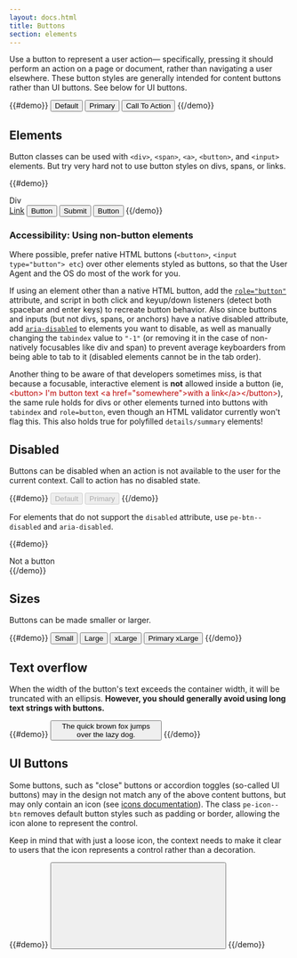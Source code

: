 ```yaml
---
layout: docs.html
title: Buttons
section: elements
---
```


Use a button to represent a user action&#8212; specifically, pressing it should perform an action on a page or document, rather than navigating a user elsewhere. These button styles are generally intended for content buttons rather than UI buttons. See below for UI buttons.

{{#demo}}
<button class="pe-btn">Default</button>
<button class="pe-btn__primary">Primary</button>
<button class="pe-btn__cta">Call To Action</button>
{{/demo}}

## Elements

Button classes can be used with `<div>`, `<span>`, `<a>`, `<button>`, and `<input>` elements. But try very hard not to use button styles on divs, spans, or links.

{{#demo}}
<div class="pe-btn" tabindex="0" role="button">Div</div>
<a href="#" class="pe-btn" role="button">Link</a>
<button type="button" class="pe-btn">Button</button>
<input class="pe-btn" type="submit" value="Submit"> 
<button type="button" class="pe-link">Button</button>
{{/demo}}

<aside>
  <h3 class="pe-title">Accessibility: Using non-button elements</h3>
  <p>Where possible, prefer native HTML buttons (<code>&lt;button&gt;</code>, <code>&lt;input type="button"&gt; etc</code>) over other elements styled as buttons, so that the User Agent and the OS do most of the work for you.</p>
  <p>If using an element other than a native HTML button, add the <a href="http://www.w3.org/TR/wai-aria/roles#button"><code>role="button"</code></a> attribute, and script in both click and keyup/down listeners (detect both spacebar and enter keys) to recreate button behavior. Also since buttons and inputs (but not divs, spans, or anchors) have a native disabled attribute, add <a href="http://www.w3.org/TR/wai-aria/states_and_properties#aria-disabled"><code>aria-disabled</code></a> to elements you want to disable, as well as manually changing the <code>tabindex</code> value to <code>"-1"</code> (or removing it in the case of non-natively focusables like div and span) to prevent average keyboarders from being able to tab to it (disabled elements cannot be in the tab order).</p>

  <p>Another thing to be aware of that developers sometimes miss, is that because a focusable, interactive element is <strong>not</strong> allowed inside a button (ie, <span style="color:#b00;">&lt;button&gt; I'm button text &lt;a href="somewhere"&gt;with a link&lt;/a&gt;&lt;/button&gt;</span>), the same rule holds for divs or other elements turned into buttons with <code>tabindex</code> and <code>role=button</code>, even though an HTML validator currently won't flag this. This also holds true for polyfilled <code>details/summary</code> elements!</p> 
</aside>

## Disabled

Buttons can be disabled when an action is not available to the user for the current context. Call to action has no disabled state.

{{#demo}}
<button class="pe-btn" disabled>Default</button>
<button class="pe-btn__primary" disabled>Primary</button>
{{/demo}}

For elements that do not support the `disabled` attribute, use `pe-btn--disabled` and `aria-disabled`.

{{#demo}}
<div class="pe-btn pe-btn--disabled" aria-disabled="true">Not a button</div>
{{/demo}}

## Sizes

Buttons can be made smaller or larger.

{{#demo}}
<button class="pe-btn--btn_small">Small</button>
<button class="pe-btn--btn_large">Large</button>
<button class="pe-btn--btn_xlarge">xLarge</button>
<button class="pe-btn__primary--btn_xlarge">Primary xLarge</button>
{{/demo}}

## Text overflow

When the width of the button's text exceeds the container width, it will be truncated with an ellipsis. <strong>However, you should generally avoid using long text strings with buttons.</strong>

{{#demo}}
<button class="pe-btn" style="max-width: 200px">The quick brown fox jumps over the lazy dog.</button>
{{/demo}}

## UI Buttons

<script>if (!document.getElementById('pe-icons-sprite')) {
  var pe_ajax = new XMLHttpRequest();
  pe_ajax.open("GET", "/icons/p-icons-sprite-1.1.svg", true);
  pe_ajax.responseType = "document";
  pe_ajax.onload = function(e) {
    document.body.insertBefore(
      pe_ajax.responseXML.documentElement,
      document.body.childNodes[0]
    );
  }
  pe_ajax.send();
}</script>

Some buttons, such as "close" buttons or accordion toggles (so-called UI buttons) may in the design not match any of the above content buttons, but may only contain an icon (see <a href="../icons">icons documentation</a>). The class `pe-icon--btn` removes default button styles such as padding or border, allowing the icon alone to represent the control.

Keep in mind that with just a loose icon, the context needs to make it clear to users that the icon represents a control rather than a decoration.

{{#demo}}
<button type="button" class="pe-icon--btn">
  <svg role="img"
       aria-labelledby="b1"
       class="pe-icon--remove-lg-24">
    <title id="b1">Close dialog</title>
    <use xlink:href="#remove-lg-24"></use>
  </svg>
</button>
{{/demo}}
